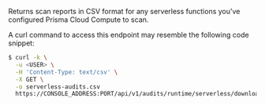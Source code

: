 Returns scan reports in CSV format for any serverless functions you've configured Prisma Cloud Compute to scan.

A curl command to access this endpoint may resemble the following code snippet:

```bash
$ curl -k \
  -u <USER> \
  -H 'Content-Type: text/csv' \
  -X GET \
  -o serverless-audits.csv
  https://CONSOLE_ADDRESS:PORT/api/v1/audits/runtime/serverless/download
```
